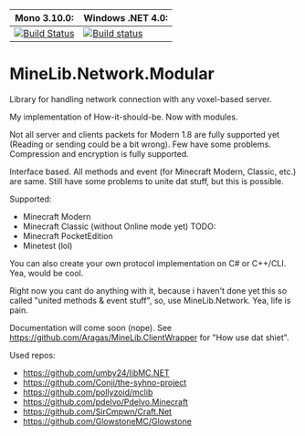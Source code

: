 **Mono 3.10.0:** | **Windows .NET 4.0:**
------------ | -------------
[![Build Status](https://travis-ci.org/Aragas/MineLib.Network.Modular.svg)](https://travis-ci.org/Aragas/MineLib.Network) | [![Build status](https://ci.appveyor.com/api/projects/status/7hahx2d3jkvxj4w0?svg=true)](https://ci.appveyor.com/project/Aragas/minelib-network-modular)

MineLib.Network.Modular
===============

Library for handling network connection with any voxel-based server.

My implementation of How-it-should-be. Now with modules.

Not all server and clients packets for Modern 1.8 are fully supported yet (Reading or sending could be a bit wrong). Few have some problems. Compression and encryption is fully supported. 

Interface based. All methods and event (for Minecraft Modern, Classic, etc.) are same. Still have some problems to unite dat stuff, but this is possible.

Supported:
* Minecraft Modern
* Minecraft Classic (without Online mode yet)
TODO:
* Minecraft PocketEdition
* Minetest (lol)

You can also create your own protocol implementation on C# or C++/CLI. Yea, would be cool.

Right now you cant do anything with it, because i haven't done yet this so called "united methods & event stuff", so, use MineLib.Network. Yea, life is pain.

Documentation will come soon (nope).
See https://github.com/Aragas/MineLib.ClientWrapper for "How use dat shiet".

Used repos:
* https://github.com/umby24/libMC.NET
* https://github.com/Conji/the-syhno-project
* https://github.com/pollyzoid/mclib
* https://github.com/pdelvo/Pdelvo.Minecraft
* https://github.com/SirCmpwn/Craft.Net
* https://github.com/GlowstoneMC/Glowstone

